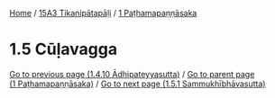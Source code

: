 
[Home](/) / [15A3 Tikanipātapāḷi](../../15A3.md) / [1 Paṭhamapaṇṇāsaka](../1.md)

# 1.5 Cūḷavagga


[Go to previous page (1.4.10 Ādhipateyyasutta)](1.4/1.4.10.md) / [Go to parent page (1 Paṭhamapaṇṇāsaka)](../1.md) / [Go to next page (1.5.1 Sammukhībhāvasutta)](1.5/1.5.1.md)


